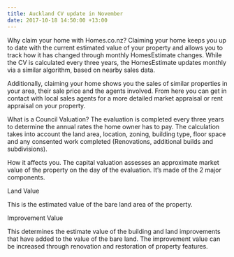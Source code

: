 ```yaml
---
title: Auckland CV update in November
date: 2017-10-18 14:50:00 +13:00
---
```


Why claim your home with Homes.co.nz?
Claiming your home keeps you up to date with the current estimated value of your property and allows you to track how it has changed through monthly HomesEstimate changes. While the CV is calculated every three years, the HomesEstimate updates monthly via a similar algorithm, based on nearby sales data.

Additionally, claiming your home shows you the sales of similar properties in your area, their sale price and the agents involved. From here you can get in contact with local sales agents for a more detailed market appraisal or rent appraisal on your property.

What is a Council Valuation?
The evaluation is completed every three years to determine the annual rates the home owner has to pay. The calculation takes into account the land area, location, zoning, building type, floor space and any consented work completed (Renovations, additional builds and subdivisions).

How it affects you.
The capital valuation assesses an approximate market value of the property on the day of the evaluation. It’s made of the 2 major components.

Land Value

This is the estimated value of the bare land area of the property.

Improvement Value

This determines the estimate value of the building and land improvements that have added to the value of the bare land. The improvement value can be increased through renovation and restoration of property features.
